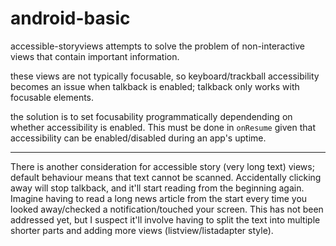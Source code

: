 android-basic
=============
accessible-storyviews attempts to solve the problem of non-interactive views that contain important information.

these views are not typically focusable, so keyboard/trackball accessibility becomes an issue when talkback is enabled; talkback only works with
focusable elements.

the solution is to set focusability programmatically dependending on whether accessibility is enabled. This must be done in `onResume` given that
accessibility can be enabled/disabled during an app's uptime.

---

There is another consideration for accessible story (very long text) views; default behaviour means that text cannot be scanned. Accidentally
clicking away will stop talkback, and it'll start reading from the beginning again. Imagine having to read a long news article from the start
every time you looked away/checked a notification/touched your screen. This has not been addressed yet, but I suspect it'll involve having to split
 the text into multiple shorter parts and adding more views (listview/listadapter style).

